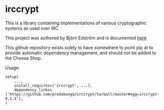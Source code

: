 irccrypt
========

This is a library containing implementations of various cryptographic systems as used over IRC

This project was authored by Björn Edström and is documented [here](http://blog.bjrn.se/2009/01/proposal-for-better-irc-encryption.html)

This github repository exists solely to have somewhere to point pip at to provide automatic dependency management, and should not be added to the Cheese Shop.

Usage:

    setup(
        ...,
        install_requires=['irccrypt', ...],
        dependency_links=['https://github.com/predakanga/irccrypt/tarball/master#egg=irccrypt-0.1.1'],
    )
